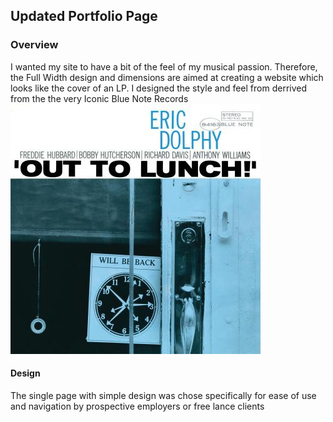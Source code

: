 ## Updated Portfolio Page

### Overview

I wanted my site to have a bit of the feel of my musical passion. Therefore, the Full Width design and dimensions are aimed at creating a website which looks like the cover of an LP. I designed the style and feel from derrived from the the very Iconic Blue Note Records !["Out to Lunch," by Eric Dolphy.](public/assets/images/EricDolphy_OutToLunch_cover.jpg)

#### Design

The single page with simple design was chose specifically for ease of use and navigation by prospective employers or free lance clients

